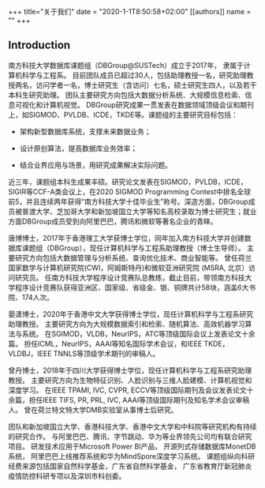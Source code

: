 +++
title="关于我们"
date = "2020-1-1T8:50:58+02:00"
[[authors]]
    name = "<Auther Name>"
+++

## Introduction
南方科技大学数据库课题组（DBGroup@SUSTech）成立于2017年， 隶属于计算机科学与工程系。 
目前团队成员已超过30人，包括助理教授一名，研究助理教授两名，访问学者一名，博士研究生（含访问）七名，硕士研究生四人，以及若干本科生研究助理。
团队主要研究方向包括大数据分析系统、大规模信息检索、信息可视化和计算机视觉。
DBGroup研究成果一贯发表在数据领域顶级会议和期刊上，如SIGMOD、PVLDB、ICDE，TKDE等。课题组的主要研究目标包括：

- 架构新型数据库系统，支撑未来数据业务；

- 设计原创算法，提高数据库业务效率；

- 结合业界应用与场景，用研究成果解决实际问题。

近三年，课题组本科生成果丰硕。研究论文发表在SIGMOD，PVLDB，ICDE，SIGIR等CCF-A类会议上，在2020 SIGMOD Programming Contest中排名全球前5，并且连续两年获得“南方科技大学十佳毕业生”称号。深造方面，DBGroup成员被普渡大学、芝加哥大学和新加坡国立大学等知名高校录取为博士研究生；就业方面DBGroup成员受到向阿里巴巴，腾讯和微软等著名企业的青睐。



唐博博士，2017年于香港理工大学获博士学位，同年加入南方科技大学并创建数据库课题组（DBGroup），现任计算机科学与工程系助理教授（博士生导师）。
主要研究方向包括大数据管理与分析系统、查询优化技术、商业智能等。
曾任荷兰国家数学与计算机研究院(CWI，阿姆斯特丹)和微软亚洲研究院 (MSRA, 北京）访问研究员。
任南方科技大学程序设计竞赛队总教练，截止目前，带领南方科技大学程序设计竞赛队获得亚洲区、国家级、省级金、银、铜牌共计58块，涵盖6大书院、174人次。


晏潇博士，2020年于香港中文大学获得博士学位，现任计算机科学与工程系研究助理教授。
主要研究方向为大规模数据索引和检索、随机算法、高效机器学习算法与系统。
在SGIMOD，VLDB，NeurIPS，ATC等顶级国际会议上发表论文十余篇。
担任ICML，NeurIPS，AAAI等知名国际学术会议，和IEEE TKDE，VLDBJ，IEEE TNNLS等顶级学术期刊的审稿人。


曾丹博士，2018年于四川大学获得博士学位，现任计算机科学与工程系研究助理教授。
主要研究方向为生物特征识别、人脸识别与三维人脸建模、计算机视觉和深度学习。
在IEEE TPAMI, IVC, CVPR, ECCV等顶级国际期刊及会议发表论文十余篇，担任IEEE TIFS, PR, PRL, IVC, AAAI等顶级国际期刊及知名学术会议审稿人。
曾在荷兰特文特大学DMB实验室从事博士后研究。

团队和新加坡国立大学、香港科技大学、香港中文大学和中科院等研究机构有持续的研究合作。 与阿里巴巴、腾讯、字节跳动、华为等业界领先公司均有联合研究项目。
研发技术应用于Microsoft Power BI产品， 开源列式存储数据库MonetDB系统， 阿里巴巴上线推荐系统和华为MindSpore深度学习系统。 课题组纵向科研经费来源包括国家自然科学基金，广东省自然科学基金， 广东省教育厅新冠肺炎疫情防控科研专项以及深圳市科创委。